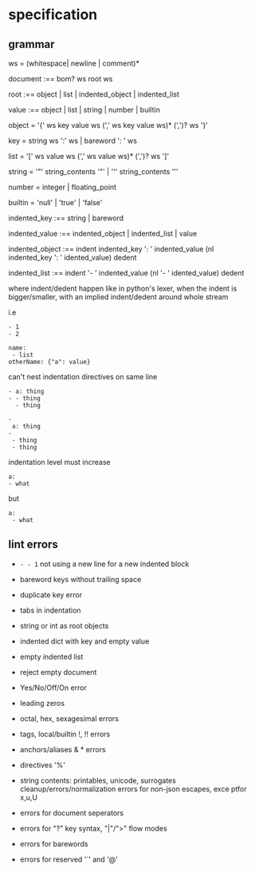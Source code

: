 # specification

## grammar

ws = (whitespace| newline | comment)*

document :== bom? ws root ws

root :== object | list | indented_object | indented_list

value :== object | list | string | number | builtin

object = '{' ws  key value ws (',' ws key value ws)* (',')? ws '}'

key = string ws ':' ws | bareword ': ' ws

list = '[' ws value  ws (',' ws value ws)* (',')? ws ']'

string = '"' string_contents '"' | '\'' string_contents '\''

number = integer | floating_point

builtin = 'null' | 'true' | 'false'

indented_key :== string | bareword

indented_value :== indented_object | indented_list | value

indented_object :== indent indented_key ': ' indented_value (nl indented_key ': ' idented_value)  dedent

indented_list :== indent '- ' indented_value (nl '- ' idented_value)  dedent

where indent/dedent happen like in python's lexer, when the indent is bigger/smaller, with an implied indent/dedent
around whole stream

i.e

```
- 1
- 2
```

```
name:
 - list
otherName: {"a": value}
```

can't nest indentation directives on same line

```
- a: thing
- - thing
  - thing
```

```
- 
 a: thing
-
 - thing
 - thing
```

indentation level must increase

```
a: 
- what
```

but

```
a:
 - what
```

## lint errors

- `- - 1` not using a new line for a new indented block

- bareword keys without trailing space
- duplicate key error
- tabs in indentation
- string or int as  root objects
- indented dict with key and empty value
- empty indented list
- reject empty document
- Yes/No/Off/On error
- leading zeros
- octal, hex, sexagesimal errors
- tags, local/builtin !, !! errors
- anchors/aliases & * errors
- directives '%'
- string contents: printables, unicode, surrogates
  cleanup/errors/normalization
  errors for non-json escapes, exce ptfor x,u,U
- errors for document seperators
- errors for "?" key syntax, "|"/">" flow modes
- errors for barewords
- errors for reserved '`' and '@'


